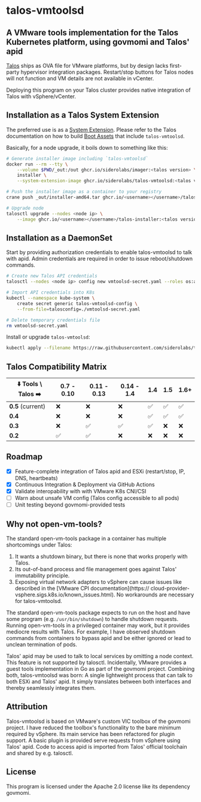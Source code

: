 # talos-vmtoolsd

## A VMware tools implementation for the Talos Kubernetes platform, using govmomi and Talos' apid

[Talos](https://talos.dev/) ships as OVA file for VMware platforms, but by design lacks first-party hypervisor integration packages.
Restart/stop buttons for Talos nodes will not function and VM details are not available in vCenter.

Deploying this program on your Talos cluster provides native integration of Talos with vSphere/vCenter.

## Installation as a Talos System Extension

The preferred use is as a [System Extension](https://www.talos.dev/latest/talos-guides/configuration/system-extensions/).
Please refer to the Talos documentation on how to build [Boot Assets](https://www.talos.dev/latest/talos-guides/install/boot-assets/#imager)
that include `talos-vmtoolsd`.

Basically, for a node upgrade, it boils down to something like this:

```bash
# Generate installer image including `talos-vmtoolsd`
docker run --rm --tty \
    --volume $PWD/_out:/out ghcr.io/siderolabs/imager:<talos version> \
    installer \
    --system-extension-image ghcr.io/siderolabs/talos-vmtoolsd:<talos vmtoolsd version>

# Push the installer image as a container to your registry
crane push _out/installer-amd64.tar ghcr.io/<username></username>/talos-installer:<talos version>

# Upgrade node
talosctl upgrade --nodes <node ip> \
    --image ghcr.io/<username></username>/talos-installer:<talos version>
```

## Installation as a DaemonSet

Start by providing authorization credentials to enable talos-vmtoolsd to talk with apid.
Admin credentials are required in order to issue reboot/shutdown commands.

```bash
# Create new Talos API credentials
talosctl --nodes <node ip> config new vmtoolsd-secret.yaml --roles os:admin

# Import API credentials into K8s
kubectl --namespace kube-system \
    create secret generic talos-vmtoolsd-config \
    --from-file=talosconfig=./vmtoolsd-secret.yaml

# Delete temporary credentials file
rm vmtoolsd-secret.yaml
```

Install or upgrade `talos-vmtoolsd`:

```bash
kubectl apply --filename https://raw.githubusercontent.com/siderolabs/talos-vmtoolsd/master/deploy/latest.yaml
```

## Talos Compatibility Matrix

| ⬇️ Tools \ Talos ➡️ | 0.7 - 0.10 | 0.11 - 0.13 | 0.14 - 1.4 | 1.4 | 1.5 | 1.6+ |
| ----------------- | ---------- | ----------- | ---------- | --- | --- | ---- |
| **0.5** (current) | ❌          | ❌           | ❌          | ✅   | ✅   | ✅    |
| **0.4**           | ❌          | ❌           | ❌          | ✅   | ✅   | ✅    |
| **0.3**           | ❌          | ✅           | ✅          | ✅   | ❌   | ❌    |
| **0.2**           | ✅          | ✅           | ❌          | ❌   | ❌   | ❌    |

## Roadmap

* [x] Feature-complete integration of Talos apid and ESXi (restart/stop, IP, DNS, heartbeats)
* [x] Continuous Integration & Deployment via GitHub Actions
* [x] Validate interopability with with VMware K8s CNI/CSI
* [ ] Warn about unsafe VM config (Talos config accessible to all pods)
* [ ] Unit testing beyond govmomi-provided tests

## Why not open-vm-tools?

The standard open-vm-tools package in a container has multiple shortcomings under Talos:

1. It wants a shutdown binary, but there is none that works properly with Talos.
2. Its out-of-band process and file management goes against Talos' immutability principle.
3. Exposing virtual network adapters to vSphere can cause issues like described in the [VMware CPI documentation](https://
   cloud-provider-vsphere.sigs.k8s.io/known_issues.html).
   No workarounds are necessary for talos-vmtoolsd.

The standard open-vm-tools package expects to run on the host and have some program (e.g. `/usr/bin/shutdown`) to handle shutdown requests.
Running open-vm-tools in a privileged container may work, but it provides mediocre results with Talos.
For example, I have observed shutdown commands from containers to bypass apid and be either ignored or lead to unclean termination of pods.

Talos' apid may be used to talk to local services by omitting a node context.
This feature is not supported by talosctl.
Incidentally, VMware provides a guest tools implementation in Go as part of the govmomi project.
Combining both, talos-vmtoolsd was born: A single lightweight process that can talk to both ESXi and Talos' apid.
It simply translates between both interfaces and thereby seamlessly integrates them.

## Attribution

Talos-vmtoolsd is based on VMware's custom VIC toolbox of the govmomi project.
I have reduced the toolbox's functionality to the bare minimum required by vSphere.
Its main service has been refactored for plugin support.
A basic plugin is provided serve requests from vSphere using Talos' apid.
Code to access apid is imported from Talos' official toolchain and shared by e.g. talosctl.

## License

This program is licensed under the Apache 2.0 license like its dependency govmomi.
